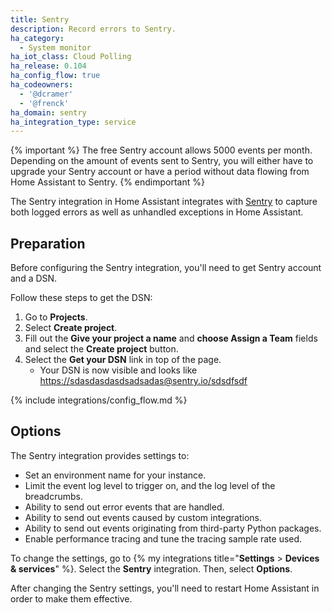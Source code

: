 ```yaml
---
title: Sentry
description: Record errors to Sentry.
ha_category:
  - System monitor
ha_iot_class: Cloud Polling
ha_release: 0.104
ha_config_flow: true
ha_codeowners:
  - '@dcramer'
  - '@frenck'
ha_domain: sentry
ha_integration_type: service
---
```


{% important %}
The free Sentry account allows 5000 events per month. Depending on the amount of events sent to Sentry, you will either have to upgrade your Sentry account or have a period without data flowing from Home Assistant to Sentry.
{% endimportant %}

The Sentry integration in Home Assistant integrates with [Sentry](https://sentry.io/) to capture both logged errors as well as unhandled exceptions in Home Assistant.

## Preparation

Before configuring the Sentry integration, you'll need to get Sentry account and a DSN.

Follow these steps to get the DSN:

1. Go to **Projects**.
2. Select **Create project**.
3. Fill out the **Give your project a name** and **choose Assign a Team** fields and select the **Create project** button.
4. Select the **Get your DSN** link in top of the page.
   - Your DSN is now visible and looks like <https://sdasdasdasdsadsadas@sentry.io/sdsdfsdf>

{% include integrations/config_flow.md %}

## Options

The Sentry integration provides settings to:

- Set an environment name for your instance.
- Limit the event log level to trigger on, and the log level of the breadcrumbs.
- Ability to send out error events that are handled.
- Ability to send out events caused by custom integrations.
- Ability to send out events originating from third-party Python packages.
- Enable performance tracing and tune the tracing sample rate used.

To change the settings, go to {% my integrations title="**Settings** > **Devices & services**" %}. Select the **Sentry** integration. Then, select **Options**.

After changing the Sentry settings, you'll need to restart Home Assistant in order to make them effective.
